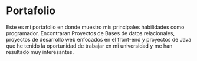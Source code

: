 # Portafolio
Este es mi portafolio en donde muestro mis principales habilidades como programador. Encontraran Proyectos de Bases de datos relacionales, proyectos de desarrollo web enfocados en el front-end y proyectos de Java que he tenido la oportunidad de trabajar en mi universidad y me han resultado muy interesantes.